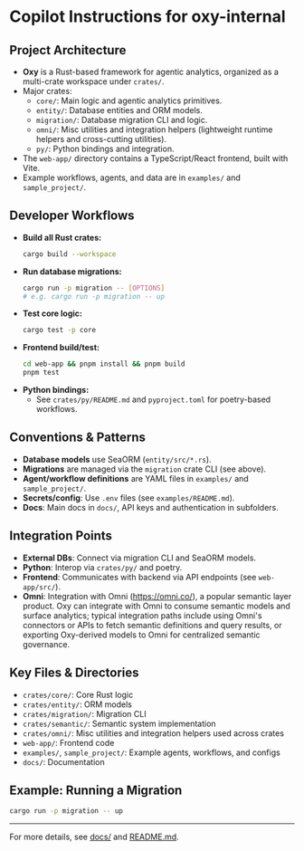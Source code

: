 # Copilot Instructions for oxy-internal

## Project Architecture

- **Oxy** is a Rust-based framework for agentic analytics, organized as a multi-crate workspace under `crates/`.
- Major crates:
  - `core/`: Main logic and agentic analytics primitives.
  - `entity/`: Database entities and ORM models.
  - `migration/`: Database migration CLI and logic.
  - `omni/`: Misc utilities and integration helpers (lightweight runtime helpers and cross-cutting utilities).
  - `py/`: Python bindings and integration.
- The `web-app/` directory contains a TypeScript/React frontend, built with Vite.
- Example workflows, agents, and data are in `examples/` and `sample_project/`.

## Developer Workflows

- **Build all Rust crates:**
  ```sh
  cargo build --workspace
  ```
- **Run database migrations:**
  ```sh
  cargo run -p migration -- [OPTIONS]
  # e.g. cargo run -p migration -- up
  ```
- **Test core logic:**
  ```sh
  cargo test -p core
  ```
- **Frontend build/test:**
  ```sh
  cd web-app && pnpm install && pnpm build
  pnpm test
  ```
- **Python bindings:**
  - See `crates/py/README.md` and `pyproject.toml` for poetry-based workflows.

## Conventions & Patterns

- **Database models** use SeaORM (`entity/src/*.rs`).
- **Migrations** are managed via the `migration` crate CLI (see above).
- **Agent/workflow definitions** are YAML files in `examples/` and `sample_project/`.
- **Secrets/config**: Use `.env` files (see `examples/README.md`).
- **Docs**: Main docs in `docs/`, API keys and authentication in subfolders.

## Integration Points

- **External DBs**: Connect via migration CLI and SeaORM models.
- **Python**: Interop via `crates/py/` and poetry.
- **Frontend**: Communicates with backend via API endpoints (see `web-app/src/`).
- **Omni**: Integration with Omni (https://omni.co/), a popular semantic layer product. Oxy can integrate with Omni to consume semantic models and surface analytics; typical integration paths include using Omni's connectors or APIs to fetch semantic definitions and query results, or exporting Oxy-derived models to Omni for centralized semantic governance.

## Key Files & Directories

- `crates/core/`: Core Rust logic
- `crates/entity/`: ORM models
- `crates/migration/`: Migration CLI
- `crates/semantic/`: Semantic system implementation
- `crates/omni/`: Misc utilities and integration helpers used across crates
- `web-app/`: Frontend code
- `examples/`, `sample_project/`: Example agents, workflows, and configs
- `docs/`: Documentation

## Example: Running a Migration

```sh
cargo run -p migration -- up
```

---

For more details, see [docs/](../docs/) and [README.md](../README.md).
